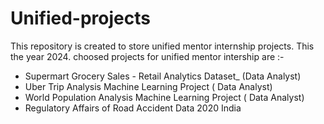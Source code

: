 # Unified-projects
This repository is created to store unified mentor internship projects. This the year 2024.
choosed projects for unified mentor intership are :-
* Supermart Grocery Sales - Retail Analytics Dataset_ (Data Analyst)
* Uber Trip Analysis Machine Learning Project ( Data Analyst) 
* World Population Analysis Machine Learning Project ( Data Analyst)
* Regulatory Affairs of Road Accident Data 2020 India
